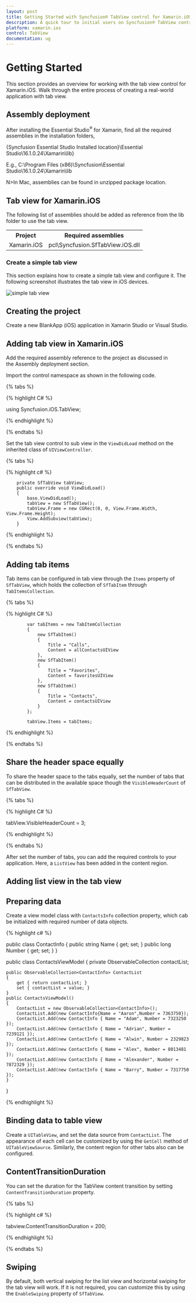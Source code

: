 ```yaml
---
layout: post
title: Getting Started with Syncfusion® TabView control for Xamarin.iOS 
description: A quick tour to initial users on Syncfusion® TabView control for Xamarin.iOS platform
platform: xamarin.ios
control: TabView
documentation: ug
---
```


# Getting Started

This section provides an overview for working with the tab view control for Xamarin.iOS. Walk through the entire process of creating a real-world application with tab view.

## Assembly deployment

After installing the Essential Studio<sup>®</sup> for Xamarin, find all the required assemblies in the installation folders,

{Syncfusion Essential Studio Installed location}\Essential Studio\16.1.0.24\Xamarin\lib}

E.g., C:\Program Files (x86)\Syncfusion\Essential Studio\16.1.0.24\Xamarin\lib

N>In Mac, assemblies can be found in unzipped package location.


## Tab view for Xamarin.iOS

The following list of assemblies should be added as reference from the lib folder to use the tab view.

<table>
<tr>
<th>Project</th>
<th>Required assemblies</th>
</tr>
<tr>
<td>Xamarin.iOS</td>
<td>pcl\Syncfusion.SfTabView.iOS.dll</td>
</tr>
</table>

### Create a simple tab view

This section explains how to create a simple tab view and configure it. The following screenshot illustrates the tab view in iOS devices.

![simple tab view](images/Getting-Started/xamarin_ios_tabview.png)

## Creating the project

Create a new BlankApp (iOS) application in Xamarin Studio or Visual Studio.

## Adding tab view in Xamarin.iOS

Add the required assembly reference to the project as discussed in the Assembly deployment section.

Import the control namespace as shown in the following code.

{% tabs %}

{% highlight C# %}

using Syncfusion.iOS.TabView;

{% endhighlight %}

{% endtabs %}

Set the tab view control to sub view in the `ViewDidLoad` method on the inherited class of `UIViewController`.

{% tabs %}

{% highlight c# %}

		private SfTabView tabView;
        public override void ViewDidLoad()
        {
            base.ViewDidLoad();
            tabView = new SfTabView();
            tabView.Frame = new CGRect(0, 0, View.Frame.Width, View.Frame.Height);
            View.AddSubview(tabView);
        }
		
{% endhighlight %}

{% endtabs %}

## Adding tab items

Tab items can be configured in tab view through the `Items` property of `SfTabView`, which holds the collection of `SfTabItem` through `TabItemsCollection`.

{% tabs %}

{% highlight C# %}

            var tabItems = new TabItemCollection
            {
                new SfTabItem()
                {
                    Title = "Calls",
                    Content = allContactsUIView
                },
                new SfTabItem()
                {
                    Title = "Favorites",
                    Content = favoritesUIView
                },
                new SfTabItem()
                {
                    Title = "Contacts",
                    Content = contactsUIView
                }
            };

            tabView.Items = tabItems;
            

{% endhighlight %}

{% endtabs %}

## Share the header space equally

To share the header space to the tabs equally, set the number of tabs that can be distributed in the available space though the `VisibleHeaderCount` of `SfTabView`.

{% tabs %}

{% highlight C# %}

tabView.VisibleHeaderCount = 3;

{% endhighlight %}

{% endtabs %}

After set the number of tabs, you can add the required controls to your application. Here, a `ListView` has been added in the content region.

## Adding list view in the tab view

## Preparing data

Create a view model class with `ContactsInfo` collection property, which cab be initialized with required number of data objects.

{% highlight c# %}

public class ContactInfo
{
	public string Name { get; set; }
	public long Number { get; set; }
}

public class ContactsViewModel
{
	private ObservableCollection<ContactInfo> contactList;

	public ObservableCollection<ContactInfo> ContactList
	{
		get { return contactList; }
		set { contactList = value; }
	}
	public ContactsViewModel()
	{
		ContactList = new ObservableCollection<ContactInfo>();
		ContactList.Add(new ContactInfo{Name = "Aaron",Number = 7363750});
		ContactList.Add(new ContactInfo { Name = "Adam", Number = 7323250 });
		ContactList.Add(new ContactInfo { Name = "Adrian", Number = 7239121 });
		ContactList.Add(new ContactInfo { Name = "Alwin", Number = 2329823 });
		ContactList.Add(new ContactInfo { Name = "Alex", Number = 8013481 });
		ContactList.Add(new ContactInfo { Name = "Alexander", Number = 7872329 });
		ContactList.Add(new ContactInfo { Name = "Barry", Number = 7317750 });
	}
}

{% endhighlight %}

## Binding data to table view

Create a `UITableView`, and set the data source from `ContactList`. The appearance of each cell can be customized by using the `GetCell` method of `UITableViewSource`. Similarly, the content region for other tabs also can be configured.

## ContentTransitionDuration

You can set the duration for the TabView content transition by setting `ContentTransitionDuration` property. 

{% tabs %}

{% highlight c# %}

  tabview.ContentTransitionDuration = 200;

{% endhighlight %}

{% endtabs %}

## Swiping

By default, both vertical swiping for the list view and horizontal swiping for the tab view will work. If it is not required, you can customize this by using the `EnableSwiping` property of `SfTabView`.
